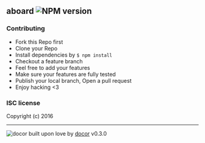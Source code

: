 ## aboard ![NPM version](https://img.shields.io/npm/v/aboard.svg?style=flat)



### Contributing
- Fork this Repo first
- Clone your Repo
- Install dependencies by `$ npm install`
- Checkout a feature branch
- Feel free to add your features
- Make sure your features are fully tested
- Publish your local branch, Open a pull request
- Enjoy hacking <3

### ISC license
Copyright (c) 2016



---
![docor]()
built upon love by [docor](git+https://github.com/turingou/docor.git) v0.3.0
